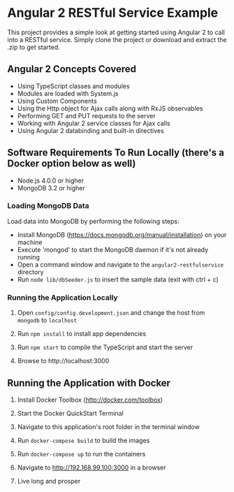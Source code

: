 # Angular 2 RESTful Service Example

This project provides a simple look at getting started using Angular 2 
to call into a RESTful service. Simply clone the project or download and extract the .zip to get started. 

## Angular 2 Concepts Covered

* Using TypeScript classes and modules
* Modules are loaded with System.js
* Using Custom Components
* Using the Http object for Ajax calls along with RxJS observables
* Performing GET and PUT requests to the server
* Working with Angular 2 service classes for Ajax calls
* Using Angular 2 databinding and built-in directives

## Software Requirements To Run Locally (there's a Docker option below as well)

* Node.js 4.0.0 or higher
* MongoDB 3.2 or higher

### Loading MongoDB Data

Load data into MongoDB by performing the following steps:

* Install MongoDB (https://docs.mongodb.org/manual/installation) on your machine
* Execute 'mongod' to start the MongoDB daemon if it's not already running
* Open a command window and navigate to the `angular2-restfulservice` directory 
* Run `node lib/dbSeeder.js` to insert the sample data (exit with ctrl + c)

### Running the Application Locally

1. Open `config/config.development.json` and change the host from `mongodb` to `localhost`

1. Run `npm install` to install app dependencies

1. Run `npm start` to compile the TypeScript and start the server

1. Browse to http://localhost:3000

## Running the Application with Docker

1. Install Docker Toolbox (http://docker.com/toolbox)

1. Start the Docker QuickStart Terminal

1. Navigate to this application's root folder in the terminal window

1. Run `docker-compose build` to build the images

1. Run `docker-compose up` to run the containers

1. Navigate to http://192.168.99.100:3000 in a browser

1. Live long and prosper
